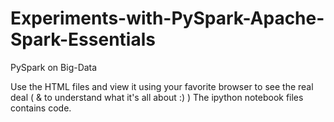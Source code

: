 # Experiments-with-PySpark-Apache-Spark-Essentials
PySpark on Big-Data

Use the HTML files and view it using your favorite browser to see the real deal ( & to understand what it's all about :) )
The ipython notebook files contains code. 
